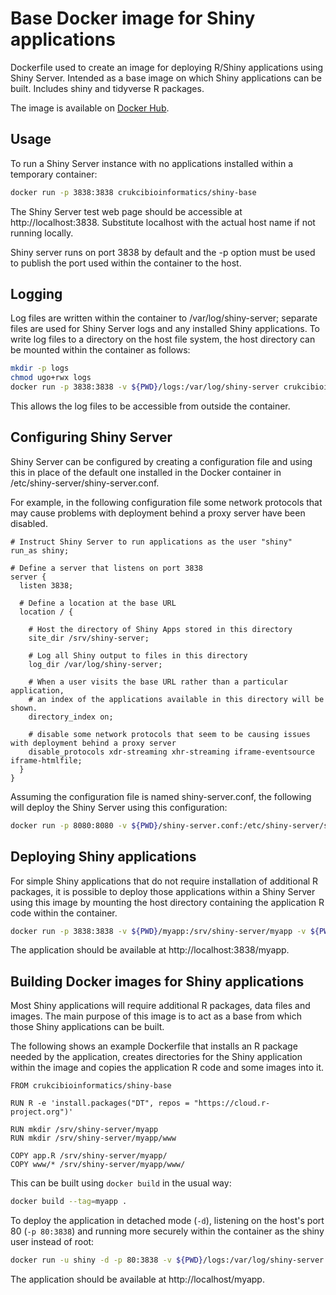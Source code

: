 Base Docker image for Shiny applications
========================================

Dockerfile used to create an image for deploying R/Shiny applications using Shiny Server. Intended as a base image on which Shiny applications can be built. Includes shiny and tidyverse R packages.

The image is available on [Docker Hub](https://hub.docker.com/r/crukcibioinformatics/shiny-base/).


## Usage

To run a Shiny Server instance with no applications installed within a temporary container:

```sh
docker run -p 3838:3838 crukcibioinformatics/shiny-base
```

The Shiny Server test web page should be accessible at http://localhost:3838. Substitute localhost with the actual host name if not running locally.

Shiny server runs on port 3838 by default and the -p option must be used to publish the port used within the container to the host.


## Logging

Log files are written within the container to /var/log/shiny-server; separate files are used for Shiny Server logs and any installed Shiny applications. To write log files to a directory on the host file system, the host directory can be mounted within the container as follows:

```sh
mkdir -p logs
chmod ugo+rwx logs
docker run -p 3838:3838 -v ${PWD}/logs:/var/log/shiny-server crukcibioinformatics/shiny-base
```

This allows the log files to be accessible from outside the container.


## Configuring Shiny Server

Shiny Server can be configured by creating a configuration file and using this in place of the default one installed in the Docker container in /etc/shiny-server/shiny-server.conf.

For example, in the following configuration file some network protocols that may cause problems with deployment behind a proxy server have been disabled.

```
# Instruct Shiny Server to run applications as the user "shiny"
run_as shiny;

# Define a server that listens on port 3838
server {
  listen 3838;

  # Define a location at the base URL
  location / {

    # Host the directory of Shiny Apps stored in this directory
    site_dir /srv/shiny-server;

    # Log all Shiny output to files in this directory
    log_dir /var/log/shiny-server;

    # When a user visits the base URL rather than a particular application,
    # an index of the applications available in this directory will be shown.
    directory_index on;

    # disable some network protocols that seem to be causing issues with deployment behind a proxy server
    disable_protocols xdr-streaming xhr-streaming iframe-eventsource iframe-htmlfile;
  }
}
```

Assuming the configuration file is named shiny-server.conf, the following will deploy the Shiny Server using this configuration:

```sh
docker run -p 8080:8080 -v ${PWD}/shiny-server.conf:/etc/shiny-server/shiny-server.conf -v ${PWD}/logs:/var/log/shiny-server crukcibioinformatics/shiny-base
```


## Deploying Shiny applications

For simple Shiny applications that do not require installation of additional R packages, it is possible to deploy those applications within a Shiny Server using this image by mounting the host directory containing the application R code within the container.

```sh
docker run -p 3838:3838 -v ${PWD}/myapp:/srv/shiny-server/myapp -v ${PWD}/logs:/var/log/shiny-server crukcibioinformatics/shiny-base
```

The application should be available at http://localhost:3838/myapp.


## Building Docker images for Shiny applications

Most Shiny applications will require additional R packages, data files and images. The main purpose of this image is to act as a base from which those Shiny applications can be built.

The following shows an example Dockerfile that installs an R package needed by the application, creates directories for the Shiny application within the image and copies the application R code and some images into it.

```
FROM crukcibioinformatics/shiny-base

RUN R -e 'install.packages("DT", repos = "https://cloud.r-project.org")'

RUN mkdir /srv/shiny-server/myapp
RUN mkdir /srv/shiny-server/myapp/www

COPY app.R /srv/shiny-server/myapp/
COPY www/* /srv/shiny-server/myapp/www/
```

This can be built using `docker build` in the usual way:

```sh
docker build --tag=myapp .
```

To deploy the application in detached mode (`-d`), listening on the host's port 80 (`-p 80:3838`) and running more securely within the container as the shiny user instead of root:

```sh
docker run -u shiny -d -p 80:3838 -v ${PWD}/logs:/var/log/shiny-server myapp
```

The application should be available at http://localhost/myapp.


